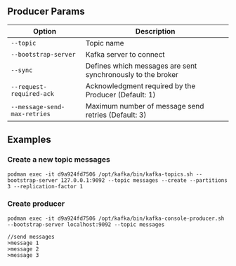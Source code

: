 ## Producer Params

| **Option**                  | **Description**                                                     |  
|------------------------------|---------------------------------------------------------------------|  
| `--topic`                    | Topic name                                                         |  
| `--bootstrap-server`         | Kafka server to connect                                            |  
| `--sync`                      | Defines which messages are sent synchronously to the broker        |  
| `--request-required-ack`     | Acknowledgment required by the Producer (Default: 1)                |  
| `--message-send-max-retries` | Maximum number of message send retries (Default: 3)                 |  

## Examples
### Create a new topic messages
```
podman exec -it d9a924fd7506 /opt/kafka/bin/kafka-topics.sh --bootstrap-server 127.0.0.1:9092 --topic messages --create --partitions 3 --replication-factor 1
```

### Create producer
```
podman exec -it d9a924fd7506 /opt/kafka/bin/kafka-console-producer.sh --bootstrap-server localhost:9092 --topic messages

//send messages
>message 1
>message 2
>message 3
```